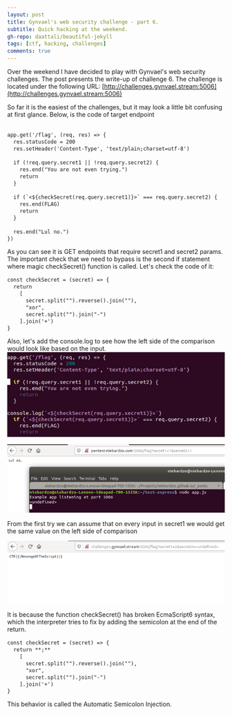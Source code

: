 ```yaml
---
layout: post
title: Gynvael's web security challenge - part 6.
subtitle: Quick hacking at the weekend.
gh-repo: daattali/beautiful-jekyll
tags: [ctf, hacking, challenges]
comments: true
---
```


Over the weekend I have decided to play with Gynvael's web security challenges. The post presents the write-up of challenge 6.
The challenge is located under the following URL:
[http://challenges.gynvael.stream:5006](http://challenges.gynvael.stream:5006)

So far it is the easiest of the challenges, but it may look a little bit confusing at first glance. Below, is the code of target endpoint

```

app.get('/flag', (req, res) => {
  res.statusCode = 200
  res.setHeader('Content-Type', 'text/plain;charset=utf-8')

  if (!req.query.secret1 || !req.query.secret2) {
    res.end("You are not even trying.")
    return
  }

  if (`<${checkSecret(req.query.secret1)}>` === req.query.secret2) {
    res.end(FLAG)
    return
  }

  res.end("Lul no.")
})

```

As you can see it is GET endpoints that require secret1 and secret2 params. The important check that we need to bypass is the second if statement where magic checkSecret() function is called. Let's check the code of it:

```
const checkSecret = (secret) => {
  return
    [
      secret.split("").reverse().join(""),
      "xor",
      secret.split("").join("-")
    ].join('+')
}
```

Also, let's add the console.log to see how the left side of the comparison would look like based on the input.
![gyn_6](https://github.com/niebardzo/niebardzo.github.io/raw/master/img/2020-06-01-gyn6_1.png)

![gyn_6](https://github.com/niebardzo/niebardzo.github.io/raw/master/img/2020-06-01-gyn6_2.png)

From the first try we can assume that on every input in secret1 we would get the same value on the left side of comparison **<undefined>**

![gyn_6](https://github.com/niebardzo/niebardzo.github.io/raw/master/img/2020-06-01-gyn6_3.png)

It is because the function checkSecret() has broken EcmaScript6 syntax, which the interpreter tries to fix by adding the semicolon at the end of the return.
```
const checkSecret = (secret) => {
  return **;**
    [
      secret.split("").reverse().join(""),
      "xor",
      secret.split("").join("-")
    ].join('+')
}
```

This behavior is called the Automatic Semicolon Injection.

